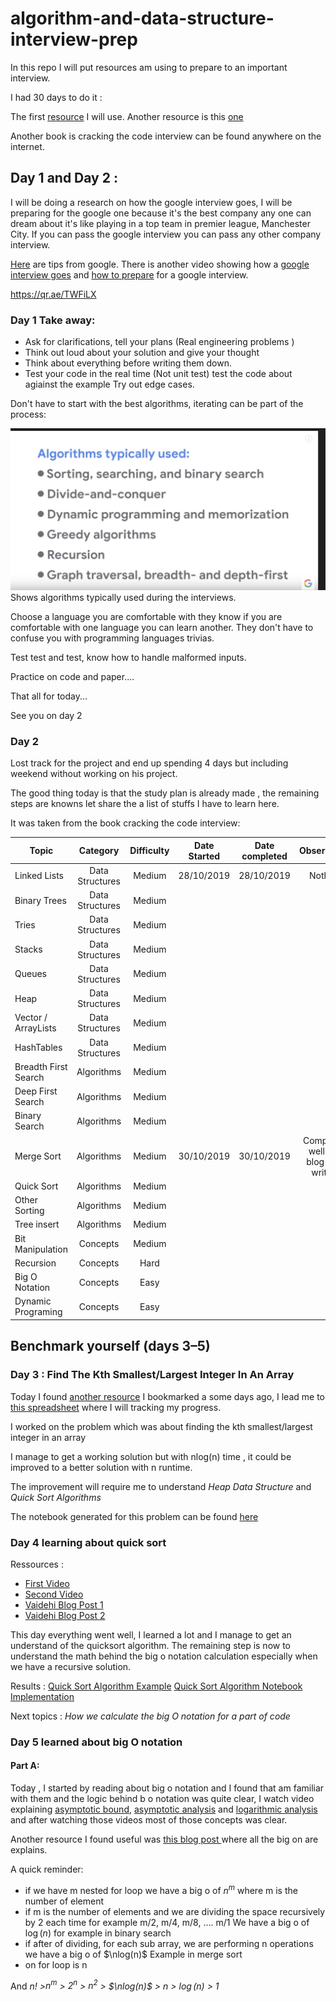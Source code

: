 # algorithm-and-data-structure-interview-prep

In this repo I will put resources am using to prepare to an important interview.

I had 30 days to do it : 

The first [resource](https://qr.ae/TWFOK1) I will use.
Another resource is this [one](https://www.linkedin.com/pulse/interviewing-google-heres-6-things-you-absolutely-need-anthony-mays/?trk=pulse_spock-articles) 

Another book is cracking the code interview can be found anywhere on the internet.


## Day 1 and Day 2 : 

I will be doing a research on how the google interview goes, I will be preparing for the google one because it's the best company any one can dream about it's like playing in a top team in premier league, Manchester City. If you can pass the google interview you can pass any other company interview.

[Here](http://hbcuconnect.com/ads/google/GoogleSE.pdf) are tips from google.
There is another video showing how a [google interview goes](https://www.youtube.com/watch?v=XKu_SEDAykw&authuser=0) and [how to prepare](https://www.youtube.com/watch?v=6ZZX9iIgFoo&t=0s&authuser=0) for a google interview.

https://qr.ae/TWFiLX

### Day 1 Take away:
- Ask for clarifications, tell your plans (Real engineering problems )
- Think out loud about your solution and give your thought 
- Think about everything before writing them down.
- Test your code in the real time (Not unit test) test the code about agiainst the example
Try out edge cases.


Don't have to start with the best algorithms, iterating can be part of the process:

![This picture](pictures/topics.png) Shows algorithms typically used during the interviews.

Choose a language you are comfortable with they know if you are comfortable with one language you can learn another.
They don't have to confuse you with programming languages trivias. 

Test test and test, know how to handle malformed inputs.

Practice on code and paper....

That all for today...

See you on day 2

### Day 2

Lost track for the project and end up spending 4 days but including weekend without working on his project. 

The good thing today is that the study plan is already made , the remaining steps are knowns let share the a list of stuffs I have to learn here.

It was taken from the book cracking the code interview:

| Topic | Category| Difficulty | Date Started | Date completed | Observation|
| -------- |:-----------:|:-----------:|:-----------:|:-----------:|:-----------:|
| Linked Lists | Data Structures | Medium | 28/10/2019 | 28/10/2019 | Nothing |
| Binary Trees | Data Structures | Medium |  |  | |
| Tries | Data Structures | Medium |  |  | |
| Stacks| Data Structures | Medium |  |  | |
| Queues | Data Structures | Medium |  |  | |
| Heap | Data Structures | Medium |  |  | |
| Vector / ArrayLists | Data Structures | Medium |  |  | |
| HashTables | Data Structures | Medium |  |  | |
| Breadth First Search | Algorithms | Medium |  |  | |
| Deep First Search | Algorithms | Medium |  |  | |
| Binary Search | Algorithms | Medium |  |  | |
| Merge Sort | Algorithms | Medium |  30/10/2019| 30/10/2019  | Completed well and blog post written |
| Quick Sort | Algorithms | Medium |  |  | |
| Other Sorting  | Algorithms | Medium |  |  | |
| Tree insert | Algorithms | Medium |  |  | |
| Bit Manipulation | Concepts | Medium |  |  | |
| Recursion | Concepts | Hard |  |  | |
| Big O Notation | Concepts | Easy |  |  | |
| Dynamic Programing | Concepts | Easy |  |  | |


## Benchmark yourself (days 3–5)


### Day 3 : Find The Kth Smallest/Largest Integer In An Array

Today I found [another resource](https://dev.to/seattledataguy/the-interview-study-guide-for-software-engineers-764) I bookmarked a some days ago, I lead me to [this spreadsheet](https://docs.google.com/spreadsheets/d/1cDnPdd45X2edeSF1l6WYWqmvPeKy1__uAbfKUlb2U6s/edit?usp=sharing) where I will tracking my progress.

I worked on the problem which was about finding the kth smallest/largest integer in an array

I manage to get a working solution but with nlog(n) time , it could be improved to a better solution with n runtime.

The improvement will require me to understand *Heap Data Structure* and *Quick Sort Algorithms*

The notebook generated for this problem can be found [here](./notebooks/smallest_item_in_an_array.ipynb)


### Day 4 learning about quick sort 

Ressources :

- [First Video](https://www.youtube.com/watch?v=SLauY6PpjW4&feature=youtu.be)
- [Second Video](https://www.youtube.com/watch?v=uXBnyYuwPe8)
- [Vaidehi Blog Post 1](https://dev.to/vaidehijoshi/pivoting-to-understand-quicksort-part-1)
- [Vaidehi Blog Post 2](https://dev.to/vaidehijoshi/pivoting-to-understand-quicksort-part-2)

This day everything went well, I learned a lot and I manage to get an understand of the quicksort algorithm. The remaining step is now to understand the math behind the big o notation calculation especially when we have a recursive solution.

Results : [Quick Sort Algorithm Example](./algorithms-notes/quicksort.md)
          [Quick Sort Algorithm Notebook Implementation](./notebooks/QuickSort.ipynb)


Next topics : *How we calculate the big O notation for a part of code*

### Day 5 learned about big O notation

#### Part A:

Today , I started by reading about big o notation and I found that am familiar with them and the logic behind b o notation was quite clear, 
I watch video explaining [asymptotic bound](https://www.youtube.com/watch?v=0oDAlMwTrLo), [asymptotic analysis](https://www.youtube.com/watch?v=myZKhztFhzE) and [logarithmic analysis](https://www.youtube.com/watch?v=M4ubFru2O80) and after watching those videos most of those concepts was clear.

Another resource I found useful was [this blog post ](http://discrete.gr/complexity/) where all the big on are explains.

A quick reminder:
- if we have m nested for loop we have a big o of $n^m$ where m is the number of element
- if m is the number of elements and we are dividing the space recursively by 2 each time
for example m/2, m/4, m/8, .... m/1
We have a big o of $\log(n)$ for example in binary search
- if after of dividing, for each sub array, we are performing n operations we have a big o of $\nlog(n)$
Example in merge sort
- on for loop is n

And *$n!$ >$n^m$  > $2^n$ > $n^2$ > $\nlog(n)$ > n > $\log(n)$ > 1*

